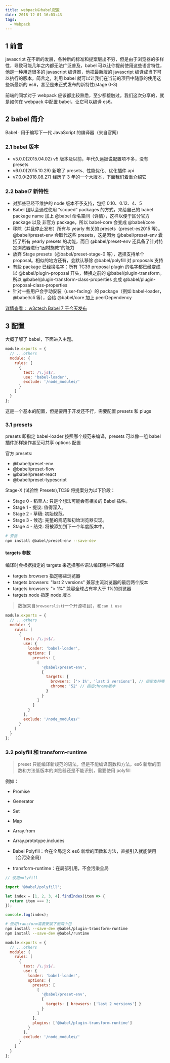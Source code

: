 ```yaml
---
title: webpack中babel配置
date: 2018-12-01 16:03:43
tags:
  - Webpack
---
```


## 1 前言

javascript 在不断的发展，各种新的标准和提案层出不穷，但是由于浏览器的多样性，导致可能几年之内都无法广泛普及，babel 可以让你提前使用这些语言特性，他是一种用途很多的 javascript 编译器，他把最新版的 javascript 编译成当下可以执行的版本，简言之，利用 babel 就可以让我们在当前的项目中随意的使用这些新最新的 es6，甚至是未正式发布的新特性(stage 0-3)

前端的同学对于 webpack 应该都比较熟悉，至少都接触过。我们这次分享的，就是如何在 webpack 中配置 babel，让它可以编译 es6。

## 2 babel 简介

Babel · 用于编写下一代 JavaScript 的编译器（来自官网）

### 2.1 babel 版本

- v5.0.0(2015.04.02) v5 版本及以前，年代久远据说配置项不多，没有 presets
- v6.0.0(2015.10.29) 新增了 presets、性能优化、优化插件 api
- v7.0.0(2018.08.27) 经历了 3 年的一个大版本，下面我们着重介绍它

### 2.2 babel7 新特性

- 对那些已经不维护的 node 版本不予支持，包括 0.10、0.12、4、5
- Babel 团队会通过使用 “scoped” packages 的方式，来给自己的 babel package name 加上 @babel 命名空间（详情），这样以便于区分官方 package 以及 非官方 package，所以 babel-core 会变成 @babel/core
- 移除（并且停止发布）所有与 yearly 有关的 presets（preset-es2015 等）。@babel/preset-env 会取代这些 presets，这是因为 @babel/preset-env 囊括了所有 yearly presets 的功能，而且 @babel/preset-env 还具备了针对特定浏览器进行“因材施教”的能力
- 放弃 Stage presets（@babel/preset-stage-0 等），选择支持单个 proposal。相似的地方还有，会默认移除 @babel/polyfill 对 proposals 支持
- 有些 package 已经换名字：所有 TC39 proposal plugin 的名字都已经变成以 @babel/plugin-proposal 开头，替换之前的 @babel/plugin-transform。所以 @babel/plugin-transform-class-properties 变成 @babel/plugin-proposal-class-properties
- 针对一些用户会手动安装（user-facing）的 package（例如 babel-loader，@babel/cli 等），会给 @babel/core 加上 peerDependency

[详情查看： w3ctech Babel 7 于今天发布](https://www.w3ctech.com/topic/2150)

## 3 配置

大概了解了 babel，下面进入主题。

```javascript
module.exports = {
  // ...others
  module: {
    rules: [
      {
        test: /\.js$/,
        use: 'babel-loader',
        exclude: '/node_modules/'
      }
    ]
  }
};
```

这是一个基本的配置，但是要用于开发还不行，需要配置 presets 和 plugs

### 3.1 presets

presets 即指定 babel-loader 按照哪个规范来编译，presets 可以像一组 babel 插件那样操作甚至可共享 options 配置

官方 presets:

- @babel/preset-env
- @babel/preset-flow
- @babel/preset-react
- @babel/preset-typescript

Stage-X (试验性 Presets),TC39 将提案分为以下阶段：

- Stage 0 - 稻草人: 只是个想法可能会有相关的 Babel 插件。
- Stage 1 - 提议: 值得深入。
- Stage 2 - 草稿: 初始规范。
- Stage 3 - 候选: 完整的规范和初始浏览器实现。
- Stage 4 - 结束: 将被添加到下一个年度版本中。

```bash
# 安装
npm install @babel/preset-env --save-dev
```

#### targets 参数

编译时会根据指定的 targets 来选择哪些语法编译哪些不编译

- targets.browsers 指定哪些浏览器
- targets.browsers: "last 2 versions" 兼容主流浏览器的最后两个版本
- targets.browsers: "> 1%" 兼容全球占有率大于 1%的浏览器
- targets.node 指定 node 版本

> 数据来自`browserslist`(一个开源项目)，和`can i use`

```javascript
module.exports = {
  // ...others
  module: {
    rules: [
      {
        test: /\.js$/,
        use: {
          loader: 'babel-loader',
          options: {
            presets: [
              [
                '@babel/preset-env',
                {
                  targets: {
                    browsers: ['> 1%', 'last 2 versions'], // 指定支持哪些浏览器
                    chrome: '52' // 指定chrome版本
                  }
                }
              ]
            ]
          }
        },
        exclude: '/node_modules/'
      }
    ]
  }
};
```

### 3.2 polyfill 和 transform-runtime

> preset 只能编译新规范的语法，但是不能编译函数和方法。es6 新增的函数和方法低版本的浏览器还是不能识别，需要使用 polyfill

例如：

- Promise
- Generator
- Set
- Map
- Array.from
- Array.prototype.includes


- Babel Polyfill：会在全局定义 es6 新增的函数和方法，直接引入就能使用（会污染全局）
- transform-runtime：在局部引用，不会污染全局

```javascript
// 使用polyfill

import '@babel/polyfill';

let index = [1, 2, 3, 4].findIndex(item => {
  return item === 3;
});

console.log(index);
```

```bash
# 使用transform需要安装下面两个包
npm install --save-dev @babel/plugin-transform-runtime
npm install --save-dev @babel/runtime
```

```javascript
module.exports = {
  // ...others
  module: {
    rules: [
      {
        test: /\.js$/,
        use: {
          loader: 'babel-loader',
          options: {
            presets: [
              [
                '@babel/preset-env',
                {
                  targets: { browsers: ['last 2 versions'] }
                }
              ]
            ],
            plugins: ['@babel/plugin-transform-runtime']
          }
        },
        exclude: '/node_modules/'
      }
    ]
  }
};
```
